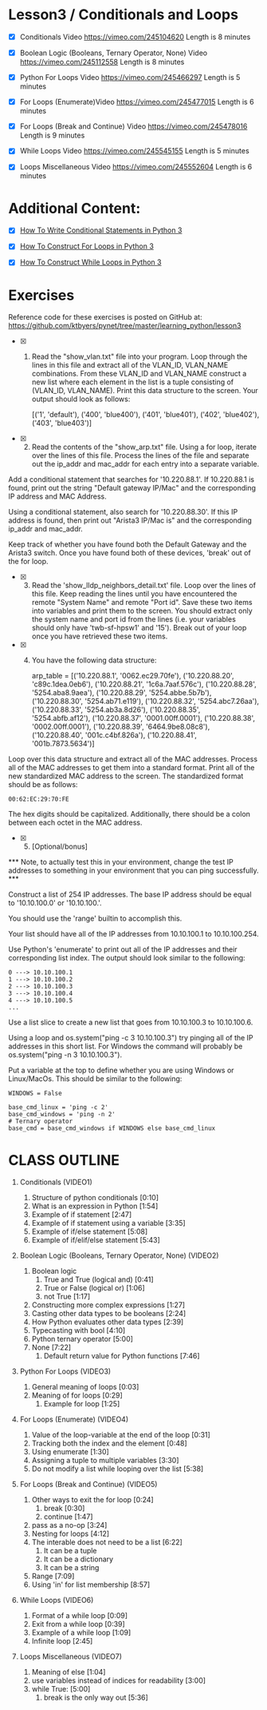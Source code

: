 # Lesson3 / Conditionals and Loops

- [x] Conditionals
Video https://vimeo.com/245104620
Length is 8 minutes
 
- [x] Boolean Logic (Booleans, Ternary Operator, None)
Video https://vimeo.com/245112558
Length is 8 minutes
 
- [x] Python For Loops
Video https://vimeo.com/245466297
Length is 5 minutes
 
- [x] For Loops (Enumerate)​
Video https://vimeo.com/245477015
Length is 6 minutes
 
- [x] For Loops (Break and Continue)
Video https://vimeo.com/245478016
Length is 9 minutes
 
- [x] While Loops
Video https://vimeo.com/245545155
Length is 5 minutes
 
- [x] Loops Miscellaneous
Video https://vimeo.com/245552604
Length is 6 minutes


# Additional Content:

- [x] [How To Write Conditional Statements in Python 3​​](https://t.dripemail2.com/c/eyJhY2NvdW50X2lkIjoiNDI1NDQ5NyIsImRlbGl2ZXJ5X2lkIjoiOXh5OHZzdDFqcHFmNW5qZHl5cXQiLCJ1cmwiOiJodHRwczovL3d3dy5kaWdpdGFsb2NlYW4uY29tL2NvbW11bml0eS90dXRvcmlhbHMvaG93LXRvLXdyaXRlLWNvbmRpdGlvbmFsLXN0YXRlbWVudHMtaW4tcHl0aG9uLTMtMj9fX3M9OGN2cHNtd2pwc3ZuZjI4eXR3Z2EifQ)

- [x] [How To Construct For Loops in Python 3](https://t.dripemail2.com/c/eyJhY2NvdW50X2lkIjoiNDI1NDQ5NyIsImRlbGl2ZXJ5X2lkIjoiOXh5OHZzdDFqcHFmNW5qZHl5cXQiLCJ1cmwiOiJodHRwczovL3d3dy5kaWdpdGFsb2NlYW4uY29tL2NvbW11bml0eS90dXRvcmlhbHMvaG93LXRvLWNvbnN0cnVjdC1mb3ItbG9vcHMtaW4tcHl0aG9uLTM_X19zPThjdnBzbXdqcHN2bmYyOHl0d2dhIn0)

- [x] [How To Construct While Loops in Python 3](https://t.dripemail2.com/c/eyJhY2NvdW50X2lkIjoiNDI1NDQ5NyIsImRlbGl2ZXJ5X2lkIjoiOXh5OHZzdDFqcHFmNW5qZHl5cXQiLCJ1cmwiOiJodHRwczovL3d3dy5kaWdpdGFsb2NlYW4uY29tL2NvbW11bml0eS90dXRvcmlhbHMvaG93LXRvLWNvbnN0cnVjdC13aGlsZS1sb29wcy1pbi1weXRob24tMz9fX3M9OGN2cHNtd2pwc3ZuZjI4eXR3Z2EifQ)


# Exercises

Reference code for these exercises is posted on GitHub at:
https://github.com/ktbyers/pynet/tree/master/learning_python/lesson3


- [x] 1. Read the "show_vlan.txt" file into your program. Loop through the lines in this file and extract all of the VLAN_ID, VLAN_NAME combinations. From these VLAN_ID and VLAN_NAME construct a new list where each element in the list is a tuple consisting of (VLAN_ID, VLAN_NAME). Print this data structure to the screen. Your output should look as follows:

        [('1', 'default'),
        ('400', 'blue400'),
        ('401', 'blue401'),
        ('402', 'blue402'),
        ('403', 'blue403')]

- [x] 2. Read the contents of the "show_arp.txt" file. Using a for loop, iterate over the lines of this file. Process the lines of the file and separate out the ip_addr and mac_addr for each entry into a separate variable.

Add a conditional statement that searches for '10.220.88.1'. If 10.220.88.1 is found, print out the string "Default gateway IP/Mac" and the corresponding IP address and MAC Address.

Using a conditional statement, also search for '10.220.88.30'. If this IP address is found, then print out "Arista3 IP/Mac is" and the corresponding ip_addr and mac_addr.

Keep track of whether you have found both the Default Gateway and the Arista3 switch. Once you have found both of these devices, 'break' out of the for loop.


- [x] 3.  Read the 'show_lldp_neighbors_detail.txt' file. Loop over the lines of this file. Keep reading the lines until you have encountered the remote "System Name" and remote "Port id". Save these two items into variables and print them to the screen. You should extract only the system name and port id from the lines (i.e. your variables should only have 'twb-sf-hpsw1' and '15'). Break out of your loop once you have retrieved these two items.


- [x] 4. You have the following data structure:

        arp_table = [('10.220.88.1', '0062.ec29.70fe'),
        ('10.220.88.20', 'c89c.1dea.0eb6'),
        ('10.220.88.21', '1c6a.7aaf.576c'),
        ('10.220.88.28', '5254.aba8.9aea'),
        ('10.220.88.29', '5254.abbe.5b7b'),
        ('10.220.88.30', '5254.ab71.e119'),
        ('10.220.88.32', '5254.abc7.26aa'),
        ('10.220.88.33', '5254.ab3a.8d26'),
        ('10.220.88.35', '5254.abfb.af12'),
        ('10.220.88.37', '0001.00ff.0001'),
        ('10.220.88.38', '0002.00ff.0001'),
        ('10.220.88.39', '6464.9be8.08c8'),
        ('10.220.88.40', '001c.c4bf.826a'),
        ('10.220.88.41', '001b.7873.5634')] 

Loop over this data structure and extract all of the MAC addresses. Process all of the MAC addresses to get them into a standard format. Print all of the new standardized MAC address to the screen. The standardized format should be as follows:

    00:62:EC:29:70:FE

The hex digits should be capitalized. Additionally, there should be a colon between each octet in the MAC address.


- [x] 5. [Optional/bonus] 

*** Note, to actually test this in your environment, change the test IP addresses to something in your environment that you can ping successfully. ***

Construct a list of 254 IP addresses. The base IP address should be equal to '10.10.100.0' or '10.10.100.'.

You should use the 'range' builtin to accomplish this.

Your list should have all of the IP addresses from 10.10.100.1 to 10.10.100.254.

Use Python's 'enumerate' to print out all of the IP addresses and their corresponding list index. The output should look similar to the following: 

    0 ---> 10.10.100.1
    1 ---> 10.10.100.2
    2 ---> 10.10.100.3
    3 ---> 10.10.100.4
    4 ---> 10.10.100.5
    ...

Use a list slice to create a new list that goes from 10.10.100.3 to 10.10.100.6.

Using a loop and os.system("ping -c 3 10.10.100.3") try pinging all of the IP addresses in this short list. For Windows the command will probably be os.system("ping -n 3 10.10.100.3").

Put a variable at the top to define whether you are using Windows or Linux/MacOs. This should be similar to the following:

    WINDOWS = False

    base_cmd_linux = 'ping -c 2'
    base_cmd_windows = 'ping -n 2'
    # Ternary operator
    base_cmd = base_cmd_windows if WINDOWS else base_cmd_linux


# CLASS OUTLINE
 

1. Conditionals (VIDEO1)
   1. Structure of python conditionals   [0:10]
   2. What is an expression in Python   [1:54]
   3. Example of if statement [2:47]
   4. Example of if statement using a variable   [3:35]
   5. Example of if/else statement   [5:08]
   6. Example of if/elif/else statement   [5:43]

2. Boolean Logic (Booleans, Ternary Operator, None) (VIDEO2)
   1. Boolean logic
      1. True and True (logical and)   [0:41]
      2. True or False (logical or)   [1:06]
      3. not True   [1:17]
   2. Constructing more complex expressions   [1:27]
   3. Casting other data types to be booleans   [2:24]
   4. How Python evaluates other data types   [2:39]
   5. Typecasting with bool   [4:10]
   6. Python ternary operator   [5:00]
   7. None   [7:22]
      1. Default return value for Python functions   [7:46]

3. Python For Loops (VIDEO3)
   1. General meaning of loops   [0:03]
   2. Meaning of for loops   [0:29]
      1. Example for loop   [1:25]

4. For Loops (Enumerate) (VIDEO4)
   1. Value of the loop-variable at the end of the loop   [0:31]
   2. Tracking both the index and the element   [0:48]
   3. Using enumerate   [1:30]
   4. Assigning a tuple to multiple variables   [3:30]
   5. Do not modify a list while looping over the list   [5:38]

5. For Loops (Break and Continue) (VIDEO5)  
   1. Other ways to exit the for loop   [0:24]
      1. break   [0:30]
      2. continue   [1:47]  
   2. pass as a no-op   [3:24]
   3. Nesting for loops   [4:12]
   4. The interable does not need to be a list   [6:22]
      1. It can be a tuple   
      2. It can be a dictionary   
      3. It can be a string   
   5. Range    [7:09]
   6. Using 'in' for list membership   [8:57]

6. While Loops (VIDEO6)
   1. Format of a while loop   [0:09]
   2. Exit from a while loop [0:39]
   3. Example of a while loop   [1:09]
   4. Infinite loop   [2:45]

7. Loops Miscellaneous (VIDEO7)
   1. Meaning of else   [1:04]
   2. use variables instead of indices for readability   [3:00]
   3. while True:   [5:00]
      1. break is the only way out   [5:36]
